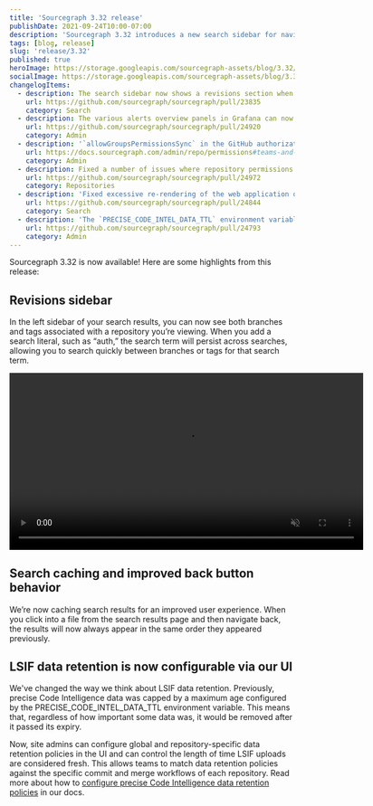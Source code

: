 ```yaml
---
title: 'Sourcegraph 3.32 release'
publishDate: 2021-09-24T10:00-07:00
description: 'Sourcegraph 3.32 introduces a new search sidebar for navigating revisions, improved search results caching, and custom LSIF data retention policies.'
tags: [blog, release]
slug: 'release/3.32'
published: true
heroImage: https://storage.googleapis.com/sourcegraph-assets/blog/3.32/sourcegraph-3-32-release.png
socialImage: https://storage.googleapis.com/sourcegraph-assets/blog/3.32/sourcegraph-3-32-release.png
changelogItems:
  - description: The search sidebar now shows a revisions section when all search results are from a single repository. This makes it easier to search in and switch between different revisions.
    url: https://github.com/sourcegraph/sourcegraph/pull/23835
    category: Search
  - description: The various alerts overview panels in Grafana can now be clicked on to go directly to the relevant panels and dashboards.
    url: https://github.com/sourcegraph/sourcegraph/pull/24920
    category: Admin
  - description: '`allowGroupsPermissionsSync` in the GitHub authorization provider is now required to enable the experimental GitHub teams and organizations permissions caching. Permissions caching can significantly reduce the amount of time it takes to perform a full permissions sync.'
    url: https://docs.sourcegraph.com/admin/repo/permissions#teams-and-organizations-permissions-caching
    category: Admin
  - description: Fixed a number of issues where repository permissions sync may fail for instances with very large numbers of repositories.
    url: https://github.com/sourcegraph/sourcegraph/pull/24972
    category: Repositories
  - description: 'Fixed excessive re-rendering of the web application on every keypress in the search query input.'
    url: https://github.com/sourcegraph/sourcegraph/pull/24844
    category: Search
  - description: 'The `PRECISE_CODE_INTEL_DATA_TTL` environment variable is no longer read by the worker service. Instead, site admins can configure global and repository-specific data retention policies in the UI to control the length of time LSIF uploads are considered _fresh_.'
    url: https://github.com/sourcegraph/sourcegraph/pull/24793
    category: Admin
---
```


Sourcegraph 3.32 is now available! Here are some highlights from this release:

## Revisions sidebar

In the left sidebar of your search results, you can now see both branches and tags associated with a repository you’re viewing. When you add a search literal, such as “auth,” the search term will persist across searches, allowing you to search quickly between branches or tags for that search term.

<div style="text-align:center"><video autoplay loop muted playsinline style="width:625px">
  <source src="https://storage.googleapis.com/sourcegraph-assets/blog/3.32/search_revisions_sidebar.mp4" type="video/mp4">
</video></div>

## Search caching and improved back button behavior

We’re now caching search results for an improved user experience. When you click into a file from the search results page and then navigate back, the results will now always appear in the same order they appeared previously.

## LSIF data retention is now configurable via our UI

We've changed the way we think about LSIF data retention. Previously, precise Code Intelligence data was capped by a maximum age configured by the PRECISE_CODE_INTEL_DATA_TTL environment variable. This means that, regardless of how important some data was, it would be removed after it passed its expiry.

Now, site admins can configure global and repository-specific data retention policies in the UI and can control the length of time LSIF uploads are considered fresh. This allows teams to match data retention policies against the specific commit and merge workflows of each repository. Read more about how to [configure precise Code Intelligence data retention policies](https://docs.sourcegraph.com/code_intelligence/how-to/configure_data_retention) in our docs.
